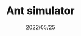 ---
layout: ../../layouts/ProjectLayout.astro
title: Ant simulator
date: 2022/05/25
sumary: A visual and interactive ant simulator made in C++ with SDL2.
tags: 
  - game
  - simulation
  - procedural generation
stack:
  - c++
  - make
  - sdl2
value: 2
thumbnails: ~
---